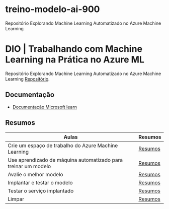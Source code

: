 # treino-modelo-ai-900
Repositório Explorando Machine Learning Automatizado no Azure Machine Learning

# DIO | Trabalhando com Machine Learning na Prática no Azure ML

Repositório Explorando Machine Learning Automatizado no Azure Machine Learning [Repositório](https://ml.azure.com/experiments/id/ba9f47af-a5a7-4f19-a72b-f0dab900fe2f/runs/goofy_rice_kc05dwfqtc?wsid=/subscriptions/783aa7bb-826a-4598-8b72-6406de3f60bf/resourceGroups/LABAI-900/providers/Microsoft.MachineLearningServices/workspaces/laboratorioai900&tid=dee74457-d751-4011-a5c4-44560cf8b415).

## Documentação
- [Documentação Microsoft learn](https://microsoftlearning.github.io/mslearn-ai-fundamentals/Instructions/Labs/01-machine-learning.html)

## Resumos

| Aulas | Resumos |
|-------|---------|
|Crie um espaço de trabalho do Azure Machine Learning|[Resumos]()|
|Use aprendizado de máquina automatizado para treinar um modelo|[Resumos]()|
|Avalie o melhor modelo|[Resumos]()|
|Implantar e testar o modelo|[Resumos]()|
|Testar o serviço implantado|[Resumos]()|
|Limpar|[Resumos]()|




